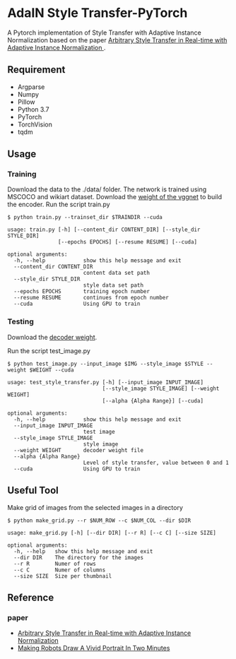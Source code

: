 AdaIN Style Transfer-PyTorch
============================
A Pytorch implementation of Style Transfer with Adaptive Instance Normalization based on the paper [Arbitrary Style Transfer in Real-time with Adaptive Instance Normalization
](https://arxiv.org/abs/1703.06868).

Requirement
----------------------------
* Argparse
* Numpy
* Pillow
* Python 3.7
* PyTorch
* TorchVision
* tqdm


Usage
----------------------------

### Training

Download the data to the ./data/ folder. The network is trained using MSCOCO and wikiart dataset. Download the [weight of the vggnet](https://drive.google.com/file/d/1UcSl-Zn3byEmn15NIPXMf9zaGCKc2gfx/view?usp=sharing) to build the encoder.
Run the script train.py
```
$ python train.py --trainset_dir $TRAINDIR --cuda

usage: train.py [-h] [--content_dir CONTENT_DIR] [--style_dir STYLE_DIR]
                [--epochs EPOCHS] [--resume RESUME] [--cuda]

optional arguments:
  -h, --help            show this help message and exit
  --content_dir CONTENT_DIR
                        content data set path
  --style_dir STYLE_DIR
                        style data set path
  --epochs EPOCHS       training epoch number
  --resume RESUME       continues from epoch number
  --cuda                Using GPU to train
```

### Testing

Download the [decoder weight](https://drive.google.com/file/d/18JpLtMOapA-vwBz-LRomyTl24A9GwhTF/view?usp=sharing).

Run the script test_image.py

```
$ python test_image.py --input_image $IMG --style_image $STYLE --weight $WEIGHT --cuda

usage: test_style_transfer.py [-h] [--input_image INPUT_IMAGE]
                              [--style_image STYLE_IMAGE] [--weight WEIGHT]
                              [--alpha {Alpha Range}] [--cuda]

optional arguments:
  -h, --help            show this help message and exit
  --input_image INPUT_IMAGE
                        test image
  --style_image STYLE_IMAGE
                        style image
  --weight WEIGHT       decoder weight file
  --alpha {Alpha Range}
                        Level of style transfer, value between 0 and 1
  --cuda                Using GPU to train
```

Useful Tool
----------------------------
Make grid of images from the selected images in a directory

```
$ python make_grid.py --r $NUM_ROW --c $NUM_COL --dir $DIR

usage: make_grid.py [-h] [--dir DIR] [--r R] [--c C] [--size SIZE]

optional arguments:
  -h, --help   show this help message and exit
  --dir DIR    The directory for the images
  --r R        Numer of rows
  --c C        Numer of columns
  --size SIZE  Size per thumbnail
```


Reference
----------------------------

### paper
- [Arbitrary Style Transfer in Real-time with Adaptive Instance Normalization](https://arxiv.org/pdf/1703.06868)
- [Making Robots Draw A Vivid Portrait In Two Minutes](https://arxiv.org/pdf/2005.05526)



